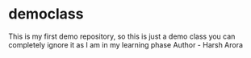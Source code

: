 # democlass
This is my first demo repository, so this is just a demo class you can completely ignore it as I am in my learning phase
Author - Harsh Arora
